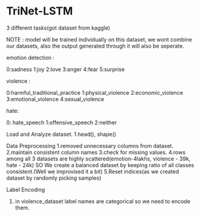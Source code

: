 # TriNet-LSTM

3 different tasks(got dataset from kaggle)

NOTE : model will be trained individually on this dataset, we wont combine our datasets, also the output generated through it will also be seperate.

emotion detection :

0:sadness
1:joy
2:love
3:anger
4:fear
5:surprise

violence : 

0:harmful_traditional_practice
1:physical_violence
2:economic_violence
3:emotional_violence
4:sexual_violence

hate:

0: hate_speech
1:offensive_speech
2:neither

Load and Analyze dataset.
1.head(), shape()

Data Preprocessing
1.removed unnecessary columns from dataset.
2.maintain consistent column names
3.check for missing values.
4.rows among all 3 datasets are highly scattered(emotion-4lakhs, violence - 39k, hate - 24k)
SO We create a balanced dataset by keeping ratio of all classes consistent.(Well we improvised it a bit)
5.Reset indices(as we created dataset by randomly picking samples)

Label Encoding
1. in violence_dataset label names are categorical so we need to encode them.